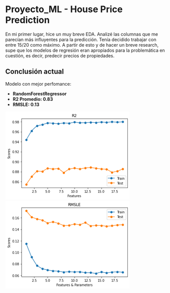# Proyecto_ML - House Price Prediction


En mi primer lugar, hice un muy breve EDA. Analizé las columnas que me parecían más influyentes para la predicción. Tenía decidido trabajar con entre 15/20
como máximo. 
A partir de esto y de hacer un breve research, supe que los modelos de regresión eran apropiados para la problemática en cuestión, es decir, predecir precios de propiedades.

  ## Conclusión actual
  Modelo con mejor perfomance: 
  * **RandomForestRegressor** 
  * **R2 Promedio: 0.83**
  * **RMSLE: 0.13**
  
  ![](/images/r2.png)
  ![](/images/rmsle.png)

